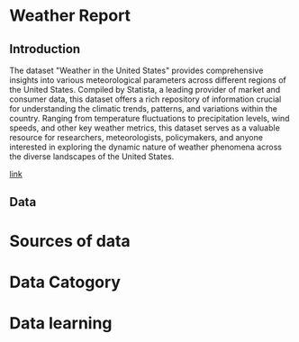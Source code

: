 # Weather Report

## Introduction
  The dataset "Weather in the United States" provides comprehensive insights into various meteorological parameters across different regions of the United States. Compiled by Statista, a leading provider of market and consumer data, this dataset offers a rich repository of information crucial for understanding the climatic trends, patterns, and variations within the country. Ranging from temperature fluctuations to precipitation levels, wind speeds, and other key weather metrics, this dataset serves as a valuable resource for researchers, meteorologists, policymakers, and anyone interested in exploring the dynamic nature of weather phenomena across the diverse landscapes of the United States.
  

  



[link](https://jupyter.cs.wit.edu/user/khavkinl/tree#running)
## Data

# Sources of data

# Data Catogory

# Data learning
